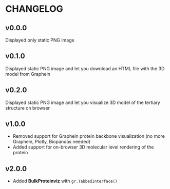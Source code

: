 # CHANGELOG

## v0.0.0

Displayed only static PNG image

## v0.1.0

Displayed static PNG image and let you download an HTML file with the 3D model from Graphein

## v0.2.0

Displayed static PNG image and let you visualize 3D model of the tertiary structure on browser

## v1.0.0

- Removed support for Graphein protein backbone visualization (no more Graphein, Plotly, Biopandas needed)
- Added support for on-browser 3D molecular level rendering of the protein

## v2.0.0

- Added **BulkProteinviz** with `gr.TabbedInterface()`
